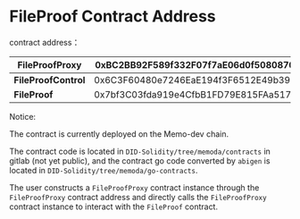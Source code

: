 # FileProof Contract Address

contract address：

| FileProofProxy       |   0xBC2BB92F589f332F07f7aE06d0f5080870CE0467  |
| -------------------- | --- |
| **FileProofControl** |   0x6C3F60480e7246EaE194f3F6512E49b392B76D7c  |
| **FileProof**        |   0x7bf3C03fda919e4CfbB1FD79E815FAa51755720d  |

Notice:

The contract is currently deployed on the Memo-dev chain.

The contract code is located in `DID-Solidity/tree/memoda/contracts` in gitlab (not yet public), and the contract go code converted by `abigen` is located in `DID-Solidity/tree/memoda/go-contracts`.

The user constructs a `FileProofProxy` contract instance through the `FileProofProxy` contract address and directly calls the `FileProofProxy` contract instance to interact with the `FileProof` contract.
